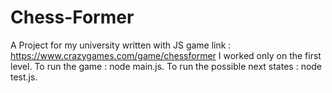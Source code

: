 # Chess-Former
A Project for my university written with JS
game link : https://www.crazygames.com/game/chessformer
I worked only on the first level.
To run the game : node main.js.
To run the possible next states : node test.js.
